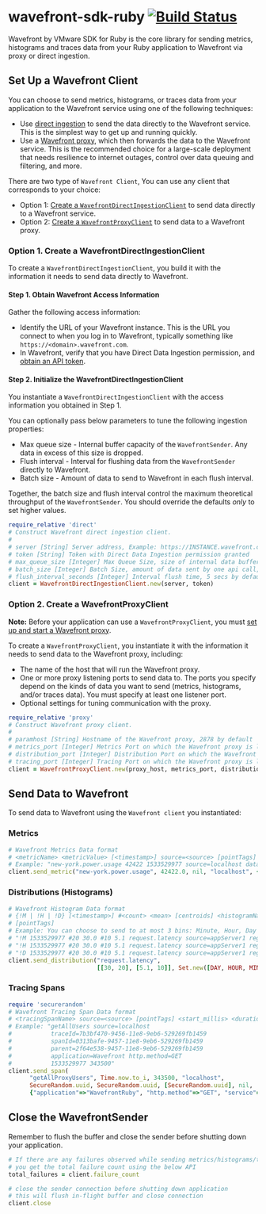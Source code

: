 # wavefront-sdk-ruby  [![Build Status](https://travis-ci.com/yogeshprasad/wavefront-sdk-ruby.svg?branch=master)](https://travis-ci.com/yogeshprasad/wavefront-sdk-ruby)

Wavefront by VMware SDK for Ruby is the core library for sending metrics, histograms and traces data from your Ruby application to Wavefront via proxy or direct ingestion.

## Set Up a Wavefront Client
You can choose to send metrics, histograms, or traces data from your application to the Wavefront service using one of the following techniques:
* Use [direct ingestion](https://docs.wavefront.com/direct_ingestion.html) to send the data directly to the Wavefront service. This is the simplest way to get up and running quickly.
* Use a [Wavefront proxy](https://docs.wavefront.com/proxies.html), which then forwards the data to the Wavefront service. This is the recommended choice for a large-scale deployment that needs resilience to internet outages, control over data queuing and filtering, and more.

There are two type of `Wavefront Client`, You can use any client that corresponds to your choice:
* Option 1: [Create a `WavefrontDirectIngestionClient`](#option-1-create-a-wavefrontdirectingestionclient) to send data directly to a Wavefront service.
* Option 2: [Create a `WavefrontProxyClient`](#option-2-create-a-wavefrontproxyclient) to send data to a Wavefront proxy.

### Option 1. Create a WavefrontDirectIngestionClient
To create a `WavefrontDirectIngestionClient`, you build it with the information it needs to send data directly to Wavefront.

#### Step 1. Obtain Wavefront Access Information
Gather the following access information:

* Identify the URL of your Wavefront instance. This is the URL you connect to when you log in to Wavefront, typically something like `https://<domain>.wavefront.com`.
* In Wavefront, verify that you have Direct Data Ingestion permission, and [obtain an API token](http://docs.wavefront.com/wavefront_api.html#generating-an-api-token).

#### Step 2. Initialize the WavefrontDirectIngestionClient
You instantiate a `WavefrontDirectIngestionClient` with the access information you obtained in Step 1.

You can optionally pass below parameters to tune the following ingestion properties:

* Max queue size - Internal buffer capacity of the `WavefrontSender`. Any data in excess of this size is dropped.
* Flush interval - Interval for flushing data from the `WavefrontSender` directly to Wavefront.
* Batch size - Amount of data to send to Wavefront in each flush interval.

Together, the batch size and flush interval control the maximum theoretical throughput of the `WavefrontSender`. You should override the defaults _only_ to set higher values.

```ruby
require_relative 'direct'
# Construct Wavefront direct ingestion client.
#
# server [String] Server address, Example: https://INSTANCE.wavefront.com
# token [String] Token with Direct Data Ingestion permission granted
# max_queue_size [Integer] Max Queue Size, size of internal data buffer for each data type, 50000 by default.
# batch_size [Integer] Batch Size, amount of data sent by one api call, 10000 by default
# flush_interval_seconds [Integer] Interval flush time, 5 secs by default
client = WavefrontDirectIngestionClient.new(server, token)

 ```

### Option 2. Create a WavefrontProxyClient

**Note:** Before your application can use a `WavefrontProxyClient`, you must [set up and start a Wavefront proxy](https://github.com/wavefrontHQ/java/tree/master/proxy#set-up-a-wavefront-proxy).

To create a `WavefrontProxyClient`, you instantiate it with the information it needs to send data to the Wavefront proxy, including:

* The name of the host that will run the Wavefront proxy.
* One or more proxy listening ports to send data to. The ports you specify depend on the kinds of data you want to send (metrics, histograms, and/or traces data). You must specify at least one listener port.
* Optional settings for tuning communication with the proxy.


```ruby
require_relative 'proxy'
# Construct Wavefront proxy client.
#
# paramhost [String] Hostname of the Wavefront proxy, 2878 by default
# metrics_port [Integer] Metrics Port on which the Wavefront proxy is listening on
# distribution_port [Integer] Distribution Port on which the Wavefront proxy is listening on
# tracing_port [Integer] Tracing Port on which the Wavefront proxy is listening on
client = WavefrontProxyClient.new(proxy_host, metrics_port, distribution_port, tracing_port)

 ```

## Send Data to Wavefront

 To send data to Wavefront using the `Wavefront client` you instantiated:

### Metrics

 ```ruby
# Wavefront Metrics Data format
# <metricName> <metricValue> [<timestamp>] source=<source> [pointTags]
# Example: "new-york.power.usage 42422 1533529977 source=localhost datacenter=dc1"
client.send_metric("new-york.power.usage", 42422.0, nil, "localhost", {"datacenter"=>"dc1"})
```

### Distributions (Histograms)

```ruby
# Wavefront Histogram Data format
# {!M | !H | !D} [<timestamp>] #<count> <mean> [centroids] <histogramName> source=<source>
# [pointTags]
# Example: You can choose to send to at most 3 bins: Minute, Hour, Day
# "!M 1533529977 #20 30.0 #10 5.1 request.latency source=appServer1 region=us-west"
# "!H 1533529977 #20 30.0 #10 5.1 request.latency source=appServer1 region=us-west"
# "!D 1533529977 #20 30.0 #10 5.1 request.latency source=appServer1 region=us-west"
client.send_distribution("request.latency",
                         [[30, 20], [5.1, 10]], Set.new([DAY, HOUR, MINUTE]), nil, "appServer1", {"region"=>"us-west"})
```

### Tracing Spans

```ruby
require 'securerandom'
# Wavefront Tracing Span Data format
# <tracingSpanName> source=<source> [pointTags] <start_millis> <duration_milliseconds>
# Example: "getAllUsers source=localhost
#           traceId=7b3bf470-9456-11e8-9eb6-529269fb1459
#           spanId=0313bafe-9457-11e8-9eb6-529269fb1459
#           parent=2f64e538-9457-11e8-9eb6-529269fb1459
#           application=Wavefront http.method=GET
#           1533529977 343500"
client.send_span(
      "getAllProxyUsers", Time.now.to_i, 343500, "localhost",
      SecureRandom.uuid, SecureRandom.uuid, [SecureRandom.uuid], nil,
      {"application"=>"WavefrontRuby", "http.method"=>"GET", "service"=>"TestRuby"}, nil)
```

## Close the WavefrontSender
Remember to flush the buffer and close the sender before shutting down your application.
```ruby
# If there are any failures observed while sending metrics/histograms/tracing-spans above,
# you get the total failure count using the below API
total_failures = client.failure_count

# close the sender connection before shutting down application
# this will flush in-flight buffer and close connection
client.close
```

